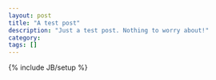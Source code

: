```yaml
---
layout: post
title: "A test post"
description: "Just a test post. Nothing to worry about!"
category: 
tags: []
---
```

{% include JB/setup %}
